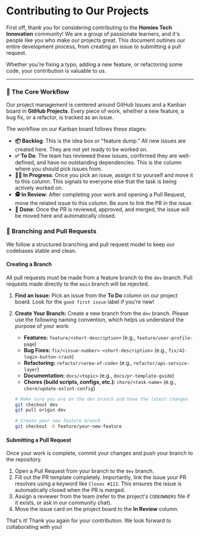 # Contributing to Our Projects

First off, thank you for considering contributing to the **Homies Tech Innovation** community\! We are a group of passionate learners, and it's people like you who make our projects great. This document outlines our entire development process, from creating an issue to submitting a pull request.

Whether you're fixing a typo, adding a new feature, or refactoring some code, your contribution is valuable to us.

---

### 🚀 The Core Workflow

Our project management is centered around GitHub Issues and a Kanban board in **GitHub Projects**. Every piece of work, whether a new feature, a bug fix, or a refactor, is tracked as an issue.

The workflow on our Kanban board follows these stages:

- **📦 Backlog**: This is the idea box or "feature dump." All new issues are created here. They are not yet ready to be worked on.
- **✅ To Do**: The team has reviewed these issues, confirmed they are well-defined, and have no outstanding dependencies. This is the column where you should pick issues from.
- **🧑‍💻 In Progress**: Once you pick an issue, assign it to yourself and move it to this column. This signals to everyone else that the task is being actively worked on.
- **🕵️ In Review**: After completing your work and opening a Pull Request, move the related issue to this column. Be sure to link the PR in the issue.
- **🎉 Done**: Once the PR is reviewed, approved, and merged, the issue will be moved here and automatically closed.

### 🌿 Branching and Pull Requests

We follow a structured branching and pull request model to keep our codebases stable and clean.

#### Creating a Branch

All pull requests must be made from a feature branch to the `dev` branch. Pull requests made directly to the `main` branch will be rejected.

1.  **Find an Issue:** Pick an issue from the **To Do** column on our project board. Look for the `good first issue` label if you're new\!

2.  **Create Your Branch:** Create a new branch from the `dev` branch. Please use the following naming convention, which helps us understand the purpose of your work:

    - **Features:** `feature/<short-description>` (e.g., `feature/user-profile-page`)
    - **Bug Fixes:** `fix/<issue-number>-<short-description>` (e.g., `fix/42-login-button-crash`)
    - **Refactoring:** `refactor/<area-of-code>` (e.g., `refactor/api-service-layer`)
    - **Documentation:** `docs/<topic>` (e.g., `docs/pr-template-guide`)
    - **Chores (build scripts, configs, etc.):** `chore/<task-name>` (e.g., `chore/update-eslint-config`)

    <!-- end list -->

    ```bash
    # Make sure you are on the dev branch and have the latest changes
    git checkout dev
    git pull origin dev

    # Create your new feature branch
    git checkout -b feature/your-new-feature
    ```

#### Submitting a Pull Request

Once your work is complete, commit your changes and push your branch to the repository.

1.  Open a Pull Request from your branch to the `dev` branch.
2.  Fill out the PR template completely. Importantly, link the issue your PR resolves using a keyword like `Closes #123`. This ensures the issue is automatically closed when the PR is merged.
3.  Assign a reviewer from the team (refer to the project's `CODEOWNERS` file if it exists, or ask in our community chat).
4.  Move the issue card on the project board to the **In Review** column.

That's it\! Thank you again for your contribution. We look forward to collaborating with you\!
